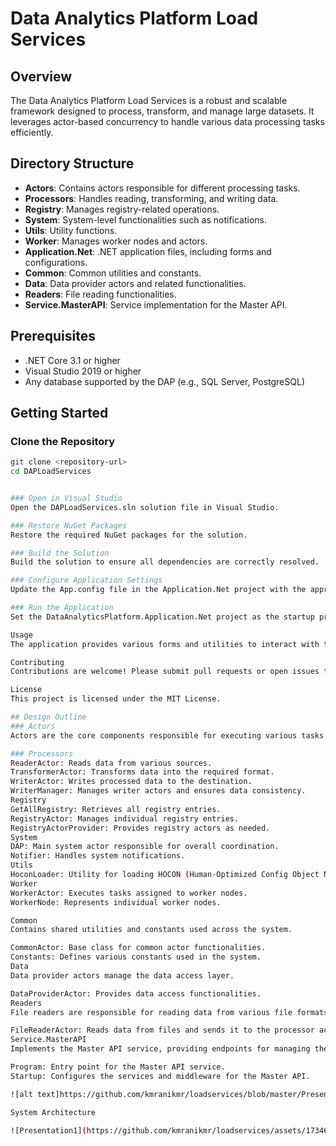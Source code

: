 # Data Analytics Platform Load Services

## Overview

The Data Analytics Platform Load Services is a robust and scalable framework designed to process, transform, and manage large datasets. It leverages actor-based concurrency to handle various data processing tasks efficiently.

## Directory Structure

- **Actors**: Contains actors responsible for different processing tasks.
- **Processors**: Handles reading, transforming, and writing data.
- **Registry**: Manages registry-related operations.
- **System**: System-level functionalities such as notifications.
- **Utils**: Utility functions.
- **Worker**: Manages worker nodes and actors.
- **Application.Net**: .NET application files, including forms and configurations.
- **Common**: Common utilities and constants.
- **Data**: Data provider actors and related functionalities.
- **Readers**: File reading functionalities.
- **Service.MasterAPI**: Service implementation for the Master API.

## Prerequisites

- .NET Core 3.1 or higher
- Visual Studio 2019 or higher
- Any database supported by the DAP (e.g., SQL Server, PostgreSQL)

## Getting Started

### Clone the Repository

```bash
git clone <repository-url>
cd DAPLoadServices


### Open in Visual Studio
Open the DAPLoadServices.sln solution file in Visual Studio.

### Restore NuGet Packages
Restore the required NuGet packages for the solution.

### Build the Solution
Build the solution to ensure all dependencies are correctly resolved.

### Configure Application Settings
Update the App.config file in the Application.Net project with the appropriate settings, such as database connection strings and API keys.

### Run the Application
Set the DataAnalyticsPlatform.Application.Net project as the startup project and run it.

Usage
The application provides various forms and utilities to interact with the data processing actors. Use the provided forms to input data, configure processing tasks, and monitor the system.

Contributing
Contributions are welcome! Please submit pull requests or open issues to contribute to the project.

License
This project is licensed under the MIT License.

## Design Outline
### Actors
Actors are the core components responsible for executing various tasks in the system. The design follows the actor model, promoting high concurrency and fault tolerance.

### Processors
ReaderActor: Reads data from various sources.
TransformerActor: Transforms data into the required format.
WriterActor: Writes processed data to the destination.
WriterManager: Manages writer actors and ensures data consistency.
Registry
GetAllRegistry: Retrieves all registry entries.
RegistryActor: Manages individual registry entries.
RegistryActorProvider: Provides registry actors as needed.
System
DAP: Main system actor responsible for overall coordination.
Notifier: Handles system notifications.
Utils
HoconLoader: Utility for loading HOCON (Human-Optimized Config Object Notation) configurations.
Worker
WorkerActor: Executes tasks assigned to worker nodes.
WorkerNode: Represents individual worker nodes.

Common
Contains shared utilities and constants used across the system.

CommonActor: Base class for common actor functionalities.
Constants: Defines various constants used in the system.
Data
Data provider actors manage the data access layer.

DataProviderActor: Provides data access functionalities.
Readers
File readers are responsible for reading data from various file formats.

FileReaderActor: Reads data from files and sends it to the processor actors.
Service.MasterAPI
Implements the Master API service, providing endpoints for managing the data processing tasks.

Program: Entry point for the Master API service.
Startup: Configures the services and middleware for the Master API.

![alt text]https://github.com/kmranikmr/loadservices/blob/master/Presentation1.png

System Architecture

![Presentation1](https://github.com/kmranikmr/loadservices/assets/173465556/25d1e7bc-f747-4d23-934c-a53237e46b06)





